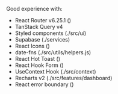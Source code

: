 
Good experience with:

- React Router v6.25.1 (<App/>)
- TanStack Query v4
- Styled components (./src/ui)
- Supabase (./services)
- React Icons (<MainNav/>)
- date-fns (./src/utils/helpers.js)
- React Hot Toast (<CreateCabinsForm/>)
- React Hook Form (<CreateCabinsForm/>)
- UseContext Hook (./src/context)
- Recharts v2 (./src/features/dashboard)
- React error boundary (<App/>)
